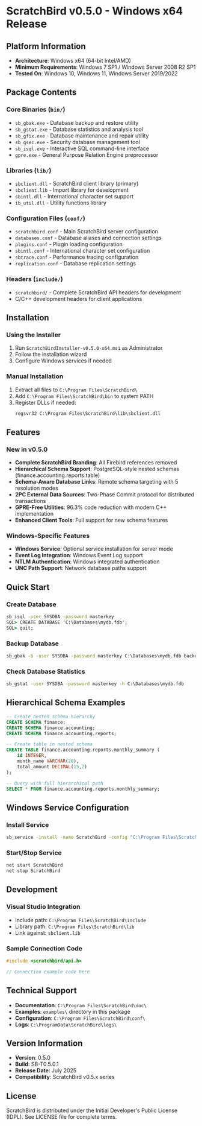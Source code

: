 # ScratchBird v0.5.0 - Windows x64 Release

## Platform Information
- **Architecture**: Windows x64 (64-bit Intel/AMD)
- **Minimum Requirements**: Windows 7 SP1 / Windows Server 2008 R2 SP1
- **Tested On**: Windows 10, Windows 11, Windows Server 2019/2022

## Package Contents

### Core Binaries (`bin/`)
- `sb_gbak.exe` - Database backup and restore utility
- `sb_gstat.exe` - Database statistics and analysis tool  
- `sb_gfix.exe` - Database maintenance and repair utility
- `sb_gsec.exe` - Security database management tool
- `sb_isql.exe` - Interactive SQL command-line interface
- `gpre.exe` - General Purpose Relation Engine preprocessor

### Libraries (`lib/`)
- `sbclient.dll` - ScratchBird client library (primary)
- `sbclient.lib` - Import library for development
- `sbintl.dll` - International character set support
- `ib_util.dll` - Utility functions library

### Configuration Files (`conf/`)
- `scratchbird.conf` - Main ScratchBird server configuration
- `databases.conf` - Database aliases and connection settings
- `plugins.conf` - Plugin loading configuration
- `sbintl.conf` - International character set configuration
- `sbtrace.conf` - Performance tracing configuration
- `replication.conf` - Database replication settings

### Headers (`include/`)
- `scratchbird/` - Complete ScratchBird API headers for development
- C/C++ development headers for client applications

## Installation

### Using the Installer
1. Run `ScratchBirdInstaller-v0.5.0-x64.msi` as Administrator
2. Follow the installation wizard
3. Configure Windows services if needed

### Manual Installation
1. Extract all files to `C:\Program Files\ScratchBird\`
2. Add `C:\Program Files\ScratchBird\bin` to system PATH
3. Register DLLs if needed:
   ```cmd
   regsvr32 C:\Program Files\ScratchBird\lib\sbclient.dll
   ```

## Features

### New in v0.5.0
- **Complete ScratchBird Branding**: All Firebird references removed
- **Hierarchical Schema Support**: PostgreSQL-style nested schemas (finance.accounting.reports.table)
- **Schema-Aware Database Links**: Remote schema targeting with 5 resolution modes
- **2PC External Data Sources**: Two-Phase Commit protocol for distributed transactions
- **GPRE-Free Utilities**: 96.3% code reduction with modern C++ implementation
- **Enhanced Client Tools**: Full support for new schema features

### Windows-Specific Features
- **Windows Service**: Optional service installation for server mode
- **Event Log Integration**: Windows Event Log support
- **NTLM Authentication**: Windows integrated authentication
- **UNC Path Support**: Network database paths support

## Quick Start

### Create Database
```cmd
sb_isql -user SYSDBA -password masterkey
SQL> CREATE DATABASE 'C:\Databases\mydb.fdb';
SQL> quit;
```

### Backup Database
```cmd
sb_gbak -b -user SYSDBA -password masterkey C:\Databases\mydb.fdb backup.fbk
```

### Check Database Statistics
```cmd
sb_gstat -user SYSDBA -password masterkey -h C:\Databases\mydb.fdb
```

## Hierarchical Schema Examples

```sql
-- Create nested schema hierarchy
CREATE SCHEMA finance;
CREATE SCHEMA finance.accounting;
CREATE SCHEMA finance.accounting.reports;

-- Create table in nested schema
CREATE TABLE finance.accounting.reports.monthly_summary (
    id INTEGER,
    month_name VARCHAR(20),
    total_amount DECIMAL(15,2)
);

-- Query with full hierarchical path
SELECT * FROM finance.accounting.reports.monthly_summary;
```

## Windows Service Configuration

### Install Service
```cmd
sb_service -install -name ScratchBird -config "C:\Program Files\ScratchBird\conf\scratchbird.conf"
```

### Start/Stop Service
```cmd
net start ScratchBird
net stop ScratchBird
```

## Development

### Visual Studio Integration
- Include path: `C:\Program Files\ScratchBird\include`
- Library path: `C:\Program Files\ScratchBird\lib`
- Link against: `sbclient.lib`

### Sample Connection Code
```cpp
#include <scratchbird/api.h>

// Connection example code here
```

## Technical Support

- **Documentation**: `C:\Program Files\ScratchBird\doc\`
- **Examples**: `examples\` directory in this package
- **Configuration**: `C:\Program Files\ScratchBird\conf\`
- **Logs**: `C:\ProgramData\ScratchBird\logs\`

## Version Information
- **Version**: 0.5.0
- **Build**: SB-T0.5.0.1
- **Release Date**: July 2025
- **Compatibility**: ScratchBird v0.5.x series

## License
ScratchBird is distributed under the Initial Developer's Public License (IDPL).
See LICENSE file for complete terms.